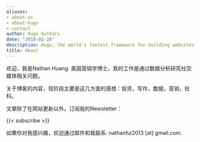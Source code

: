 ```yaml
---
aliases:
- about-us
- about-hugo
- contact
author: Hugo Authors
date: "2019-02-28"
description: Hugo, the world’s fastest framework for building websites
title: About
---
```


欢迎，我是Nathan Huang. 美国营销学博士，我的工作是通过数据分析研究社交媒体相关问题。


关于博客的内容，现阶段主要是这几方面的感想：投资，写作，数据，营销，社科。


文章除了在网站更新以外，订阅我的Newsletter： 
 
{{< subscribe >}}
 

如果你对我感兴趣，欢迎通过邮件和我联系: nathanhz2013 [at] gmail.com.
  